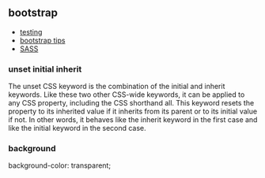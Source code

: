 ## bootstrap 
- [testing](http://codepen.io/shuk/pen/megGXL)
- [bootstrap tips](bootstrap.md)
- [SASS](SASS.md)


### unset initial inherit
The unset CSS keyword is the combination of the initial and inherit keywords. Like these two other CSS-wide keywords, it can be applied to any CSS property, including the CSS shorthand all. This keyword resets the property to its inherited value if it inherits from its parent or to its initial value if not. In other words, it behaves like the inherit keyword in the first case and like the initial keyword in the second case.



### background
background-color: transparent;